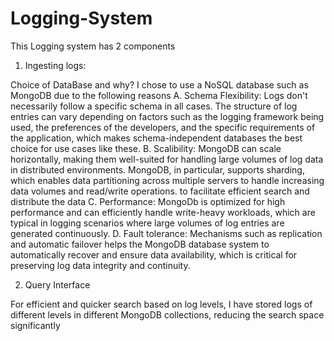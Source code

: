 # Logging-System

This Logging system has 2 components 

1. Ingesting logs:

  Choice of DataBase and why?
  I chose to use a NoSQL database such as MongoDB due to the following reasons
  A.  Schema Flexibility: Logs don't necessarily follow a specific schema in all cases. The structure of log entries can vary depending on factors such as the logging framework being used, the preferences of the developers, and the specific requirements of the application, which makes schema-independent databases the best choice for use cases like these.
  B. Scalibility: MongoDB can scale horizontally, making them well-suited for handling large volumes of log data in distributed environments. MongoDB, in particular, supports sharding, which enables data partitioning across multiple servers to handle increasing data volumes and read/write operations.
to facilitate efficient search and distribute the data 
  C. Performance: MongoDb is optimized for high performance and can efficiently handle write-heavy workloads, which are typical in logging scenarios where large volumes of log entries are generated continuously.
  D. Fault tolerance: Mechanisms such as replication and automatic failover helps the MongoDB database system to automatically recover and ensure data availability, which is critical for preserving log data integrity and continuity.


2. Query Interface

For efficient and quicker search based on log levels, I have stored logs of different levels in different MongoDB collections, reducing the search space significantly

